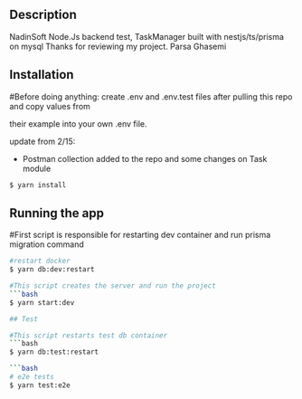 ## Description

  NadinSoft Node.Js backend test, TaskManager built with nestjs/ts/prisma on mysql
  Thanks for reviewing my project.
  Parsa Ghasemi


## Installation

#Before doing anything:
create .env and .env.test files after pulling this repo and copy values from

their example into your own .env file.

update from 2/15:
  - Postman collection added to the repo and some changes on Task module
  

```bash
$ yarn install
```

## Running the app

#First script is responsible for restarting dev container and run prisma migration command

```bash
#restart docker
$ yarn db:dev:restart

#This script creates the server and run the project
```bash
$ yarn start:dev

## Test

#This script restarts test db container
```bash
$ yarn db:test:restart

```bash
# e2e tests
$ yarn test:e2e

